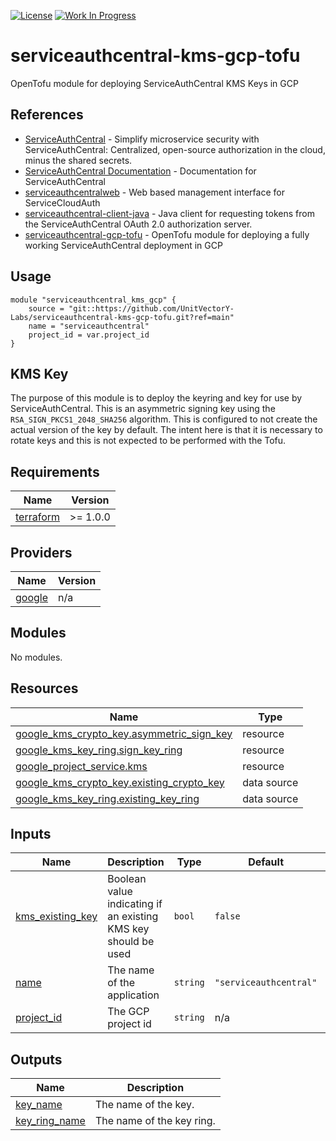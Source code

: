 [![License](https://img.shields.io/badge/License-Apache%202.0-blue.svg)](https://opensource.org/licenses/Apache-2.0) [![Work In Progress](https://img.shields.io/badge/Status-Work%20In%20Progress-yellow)](https://guide.unitvectorylabs.com/bestpractices/status/#work-in-progress)

# serviceauthcentral-kms-gcp-tofu

OpenTofu module for deploying ServiceAuthCentral KMS Keys in GCP

## References

- [ServiceAuthCentral](https://github.com/UnitVectorY-Labs/ServiceAuthCentral) - Simplify microservice security with ServiceAuthCentral: Centralized, open-source authorization in the cloud, minus the shared secrets.
- [ServiceAuthCentral Documentation](https://serviceauthcentral.unitvectorylabs.com/) - Documentation for ServiceAuthCentral
- [serviceauthcentralweb](https://github.com/UnitVectorY-Labs/serviceauthcentralweb) - Web based management interface for ServiceCloudAuth
- [serviceauthcentral-client-java](https://github.com/UnitVectorY-Labs/serviceauthcentral-client-java) - Java client for requesting tokens from the ServiceAuthCentral OAuth 2.0 authorization server.
- [serviceauthcentral-gcp-tofu](https://github.com/UnitVectorY-Labs/serviceauthcentral-gcp-tofu) - OpenTofu module for deploying a fully working ServiceAuthCentral deployment in GCP

## Usage

```hcl
module "serviceauthcentral_kms_gcp" {
    source = "git::https://github.com/UnitVectorY-Labs/serviceauthcentral-kms-gcp-tofu.git?ref=main"
    name = "serviceauthcentral"
    project_id = var.project_id
}
```

## KMS Key

The purpose of this module is to deploy the keyring and key for use by ServiceAuthCentral.  This is an asymmetric signing key using the `RSA_SIGN_PKCS1_2048_SHA256` algorithm.  This is configured to not create the actual version of the key by default. The intent here is that it is necessary to rotate keys and this is not expected to be performed with the Tofu.

<!-- BEGIN_TF_DOCS -->
## Requirements

| Name | Version |
|------|---------|
| <a name="requirement_terraform"></a> [terraform](#requirement\_terraform) | >= 1.0.0 |

## Providers

| Name | Version |
|------|---------|
| <a name="provider_google"></a> [google](#provider\_google) | n/a |

## Modules

No modules.

## Resources

| Name | Type |
|------|------|
| [google_kms_crypto_key.asymmetric_sign_key](https://registry.terraform.io/providers/hashicorp/google/latest/docs/resources/kms_crypto_key) | resource |
| [google_kms_key_ring.sign_key_ring](https://registry.terraform.io/providers/hashicorp/google/latest/docs/resources/kms_key_ring) | resource |
| [google_project_service.kms](https://registry.terraform.io/providers/hashicorp/google/latest/docs/resources/project_service) | resource |
| [google_kms_crypto_key.existing_crypto_key](https://registry.terraform.io/providers/hashicorp/google/latest/docs/data-sources/kms_crypto_key) | data source |
| [google_kms_key_ring.existing_key_ring](https://registry.terraform.io/providers/hashicorp/google/latest/docs/data-sources/kms_key_ring) | data source |

## Inputs

| Name | Description | Type | Default | Required |
|------|-------------|------|---------|:--------:|
| <a name="input_kms_existing_key"></a> [kms\_existing\_key](#input\_kms\_existing\_key) | Boolean value indicating if an existing KMS key should be used | `bool` | `false` | no |
| <a name="input_name"></a> [name](#input\_name) | The name of the application | `string` | `"serviceauthcentral"` | no |
| <a name="input_project_id"></a> [project\_id](#input\_project\_id) | The GCP project id | `string` | n/a | yes |

## Outputs

| Name | Description |
|------|-------------|
| <a name="output_key_name"></a> [key\_name](#output\_key\_name) | The name of the key. |
| <a name="output_key_ring_name"></a> [key\_ring\_name](#output\_key\_ring\_name) | The name of the key ring. |
<!-- END_TF_DOCS -->
